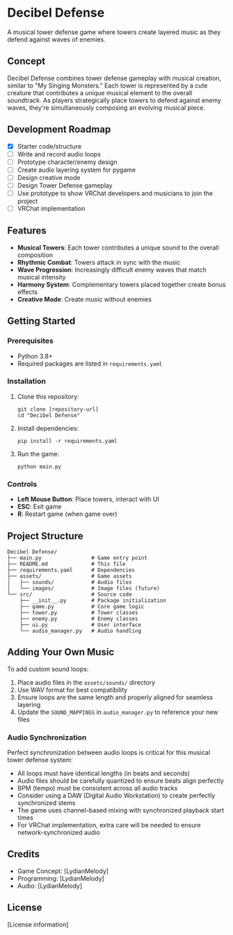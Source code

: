 # Decibel Defense

A musical tower defense game where towers create layered music as they defend against waves of enemies.

## Concept

Decibel Defense combines tower defense gameplay with musical creation, similar to "My Singing Monsters." Each tower is represented by a cute creature that contributes a unique musical element to the overall soundtrack. As players strategically place towers to defend against enemy waves, they're simultaneously composing an evolving musical piece.

## Development Roadmap

- [x] Starter code/structure
- [ ] Write and record audio loops
- [ ] Prototype character/enemy design
- [ ] Create audio layering system for pygame
- [ ] Design creative mode
- [ ] Design Tower Defense gameplay
- [ ] Use prototype to show VRChat developers and musicians to join the project
- [ ] VRChat implementation

## Features

- **Musical Towers**: Each tower contributes a unique sound to the overall composition
- **Rhythmic Combat**: Towers attack in sync with the music
- **Wave Progression**: Increasingly difficult enemy waves that match musical intensity
- **Harmony System**: Complementary towers placed together create bonus effects
- **Creative Mode**: Create music without enemies

## Getting Started

### Prerequisites

- Python 3.8+
- Required packages are listed in `requirements.yaml`

### Installation

1. Clone this repository:
   ```
   git clone [repository-url]
   cd "Decibel Defense"
   ```

2. Install dependencies:
   ```
   pip install -r requirements.yaml
   ```

3. Run the game:
   ```
   python main.py
   ```

### Controls

- **Left Mouse Button**: Place towers, interact with UI
- **ESC**: Exit game
- **R**: Restart game (when game over)

## Project Structure

```
Decibel Defense/
├── main.py                # Game entry point
├── README.md              # This file
├── requirements.yaml      # Dependencies
├── assets/                # Game assets
│   ├── sounds/            # Audio files
│   └── images/            # Image files (future)
└── src/                   # Source code
    ├── __init__.py        # Package initialization
    ├── game.py            # Core game logic
    ├── tower.py           # Tower classes
    ├── enemy.py           # Enemy classes
    ├── ui.py              # User interface
    └── audio_manager.py   # Audio handling
```

## Adding Your Own Music

To add custom sound loops:

1. Place audio files in the `assets/sounds/` directory
2. Use WAV format for best compatibility
3. Ensure loops are the same length and properly aligned for seamless layering
4. Update the `SOUND_MAPPINGS` in `audio_manager.py` to reference your new files

### Audio Synchronization

Perfect synchronization between audio loops is critical for this musical tower defense system:

- All loops must have identical lengths (in beats and seconds)
- Audio files should be carefully quantized to ensure beats align perfectly
- BPM (tempo) must be consistent across all audio tracks
- Consider using a DAW (Digital Audio Workstation) to create perfectly synchronized stems
- The game uses channel-based mixing with synchronized playback start times
- For VRChat implementation, extra care will be needed to ensure network-synchronized audio



## Credits

- Game Concept: [LydianMelody]
- Programming: [LydianMelody]
- Audio: [LydianMelody]

## License

[License information]
